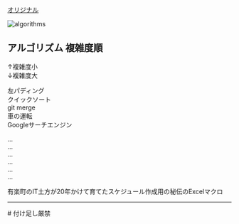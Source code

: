 [オリジナル](http://xkcd.com/1667/)

![algorithms](http://imgs.xkcd.com/comics/algorithms.png)

## アルゴリズム 複雑度順

↑複雑度小  
↓複雑度大  

左パディング  
クイックソート  
git merge  
車の運転  
Googleサーチエンジン
  
...  
...  
...  
...  
...  
...  

有楽町のIT土方が20年かけて育てたスケジュール作成用の秘伝のExcelマクロ

-----

\# 付け足し厳禁
